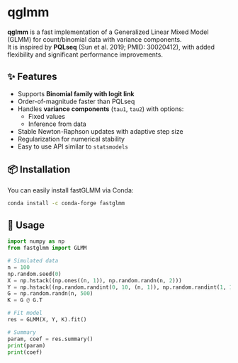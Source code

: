 # qglmm

**qglmm** is a fast implementation of a Generalized Linear Mixed Model (GLMM) for count/binomial data with variance components.  
It is inspired by **PQLseq** (Sun et al. 2019; PMID: 30020412), with added flexibility and significant performance improvements.

## ✨ Features

- Supports **Binomial family with logit link**
- Order-of-magnitude faster than PQLseq
- Handles **variance components** (`tau1`, `tau2`) with options:
  - Fixed values
  - Inference from data
- Stable Newton-Raphson updates with adaptive step size
- Regularization for numerical stability
- Easy to use API similar to `statsmodels`

## 📦 Installation
You can easily install fastGLMM via Conda:
```bash
conda install -c conda-forge fastglmm
```

## 🚀 Usage
```python
import numpy as np
from fastglmm import GLMM

# Simulated data
n = 100
np.random.seed(0)
X = np.hstack((np.ones((n, 1)), np.random.randn(n, 2)))
Y = np.hstack((np.random.randint(0, 10, (n, 1)), np.random.randint(1, 10, (n, 1))))
G = np.random.randn(n, 500)
K = G @ G.T

# Fit model
res = GLMM(X, Y, K).fit()

# Summary
param, coef = res.summary()
print(param)
print(coef)
```

